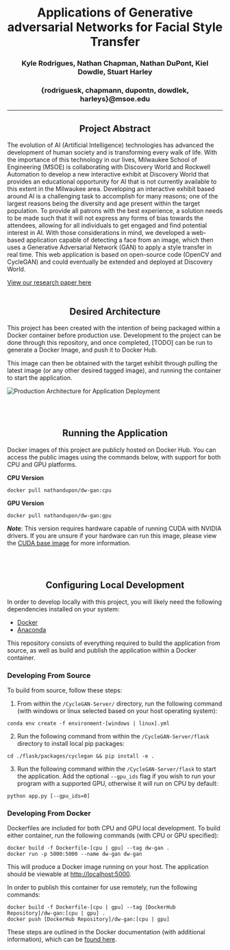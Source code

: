 # <center>Applications of Generative adversarial Networks for Facial Style Transfer</center>
### <center>Kyle Rodrigues, Nathan Chapman, Nathan DuPont, Kiel Dowdle, Stuart Harley</center>
### <center>{rodriguesk, chapmann, dupontn, dowdlek, harleys}@msoe.edu</center>

---

## <center>Project Abstract</center>

The evolution of AI (Artificial Intelligence) technologies has advanced the development of human society and is transforming every walk of life. With the importance of this technology in our lives, Milwaukee School of Engineering (MSOE) is collaborating with Discovery World and Rockwell Automation to develop a new interactive exhibit at Discovery World that provides an educational opportunity for AI that is not currently available to this extent in the Milwaukee area. Developing an interactive exhibit based around AI is a challenging task to accomplish for many reasons; one of the largest reasons being the diversity and age present within the target population. To provide all patrons with the best experience, a solution needs to be made such that it will not express any forms of bias towards the attendees, allowing for all individuals to get engaged and find potential interest in AI. With those considerations in mind, we developed a web-based application capable of detecting a face from an image, which then uses a Generative Adversarial Network (GAN) to apply a style transfer in real time. This web application is based on open-source code (OpenCV and CycleGAN) and could eventually be  extended and deployed at Discovery World. 

[View our research paper here](./resources/cs3310_group01_final-project.pdf)
<br><br>

## <center>Desired Architecture</center>

This project has been created with the intention of being packaged within a Docker container before production use. Development to the project can be done through this repository, and once completed, [TODO] can be run to generate a Docker Image, and push it to Docker Hub. 

This image can then be obtained with the target exhibit through pulling the latest image (or any other desired tagged image), and running the container to start the application.

![Production Architecture for Application Deployment](./imgs/dw-gan-prod-architecture.png)

<br><br>

## <center>Running the Application</center>

Docker images of this project are publicly hosted on Docker Hub. You can access the public images using the commands below, with support for both CPU and GPU platforms.

**CPU Version**
```
docker pull nathandupon/dw-gan:cpu
```

**GPU Version**
```
docker pull nathandupon/dw-gan:gpu
```
***Note***: This version requires hardware capable of running CUDA with NVIDIA drivers. If you are unsure if your hardware can run this image, please view the [CUDA base image](https://hub.docker.com/r/nvidia/cuda) for more information.

<br><br>

## <center>Configuring Local Development</center>

In order to develop locally with this project, you will likely need the following dependencies installed on your system:
- [Docker](https://docs.docker.com/get-docker/)
- [Anaconda](https://www.anaconda.com/products/individual)

This repository consists of everything required to build the application from source, as well as build and publish the application within a Docker container. 

### Developing From Source

To build from source, follow these steps:

1. From within the `/CycleGAN-Server/` directory, run the following command (with windows or linux selected based on your host operating system):
```
conda env create -f environment-[windows | linux].yml
```
2. Run the following command from within the `/CycleGAN-Server/flask` directory to install local pip packages:
```
cd ./flask/packages/cyclegan && pip install -e .
```
3. Run the following command within the `/CycleGAN-Server/flask` to start the application. Add the optional `--gpu_ids` flag if you wish to run your program with a supported GPU, otherwise it will run on CPU by default:
```
python app.py [--gpu_ids=0]
```

### Developing From Docker

Dockerfiles are included for both CPU and GPU local development. To build either container, run the following commands (with CPU or GPU specified):

```
docker build -f Dockerfile-[cpu | gpu] --tag dw-gan .
docker run -p 5000:5000 --name dw-gan dw-gan
```

This will produce a Docker image running on your host. The application should be viewable at [http://localhost:5000](http://localhost:5000).

In order to publish this container for use remotely, run the following commands:

```
docker build -f Dockerfile-[cpu | gpu] --tag [DockerHub Repository]/dw-gan:[cpu | gpu] .
docker push [DockerHub Repository]/dw-gan:[cpu | gpu]
```

These steps are outlined in the Docker documentation (with additional information), which can be [found here](https://docs.docker.com/docker-hub/).


